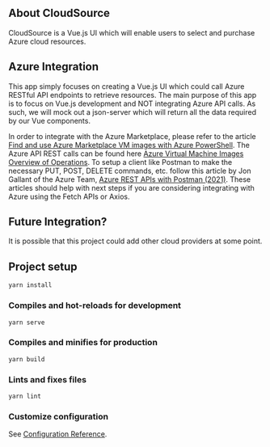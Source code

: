 ## About CloudSource
CloudSource is a Vue.js UI which will enable users to select and purchase Azure cloud resources.

## Azure Integration
This app simply focuses on creating a Vue.js UI which could call Azure RESTful API endpoints to retrieve resources. The main purpose of this app is to focus on Vue.js development and NOT integrating Azure API calls. As such, we will mock out a json-server which will return all the data required by our Vue components.

In order to integrate with the Azure Marketplace, please refer to the article [Find and use Azure Marketplace VM images with Azure PowerShell](https://docs.microsoft.com/en-us/azure/virtual-machines/windows/cli-ps-findimage). The Azure API REST calls can be found here [Azure Virtual Machine Images Overview of Operations](https://docs.microsoft.com/en-us/rest/api/compute/virtual-machine-images). To setup a client like Postman to make the necessary PUT, POST, DELETE commands, etc. follow this article by Jon Gallant of the Azure Team, [Azure REST APIs with Postman (2021)](https://blog.jongallant.com/2021/02/azure-rest-apis-postman-2021/). These articles should help with next steps if you are considering integrating with Azure using the Fetch APIs or Axios.

## Future Integration?
It is possible that this project could add other cloud providers at some point.

## Project setup
```
yarn install
```

### Compiles and hot-reloads for development
```
yarn serve
```

### Compiles and minifies for production
```
yarn build
```

### Lints and fixes files
```
yarn lint
```

### Customize configuration
See [Configuration Reference](https://cli.vuejs.org/config/).
